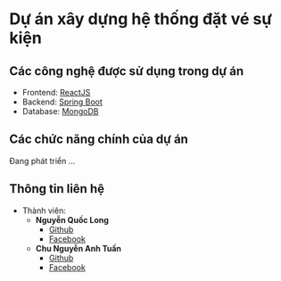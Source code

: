 # Dự án xây dựng hệ thống đặt vé sự kiện
## Các công nghệ được sử dụng trong dự án
 - Frontend: [ReactJS](https://reactjs.org)
 - Backend: [Spring Boot](https://spring.io/projects/spring-boot/)
 - Database: [MongoDB](https://www.mongodb.com) 
## Các chức năng chính của dự án
   Đang phát triển ...
## Thông tin liên hệ
 - Thành viên:
   - **Nguyễn Quốc Long**
     - [Github](https://github.com/longquoc47krb)
     - [Facebook](https://www.facebook.com/long.quoc.0702)
   - **Chu Nguyễn Anh Tuấn**
     - [Github](https://github.com/Sahb9)
     - [Facebook](https://www.facebook.com/xanh.ti.1)
